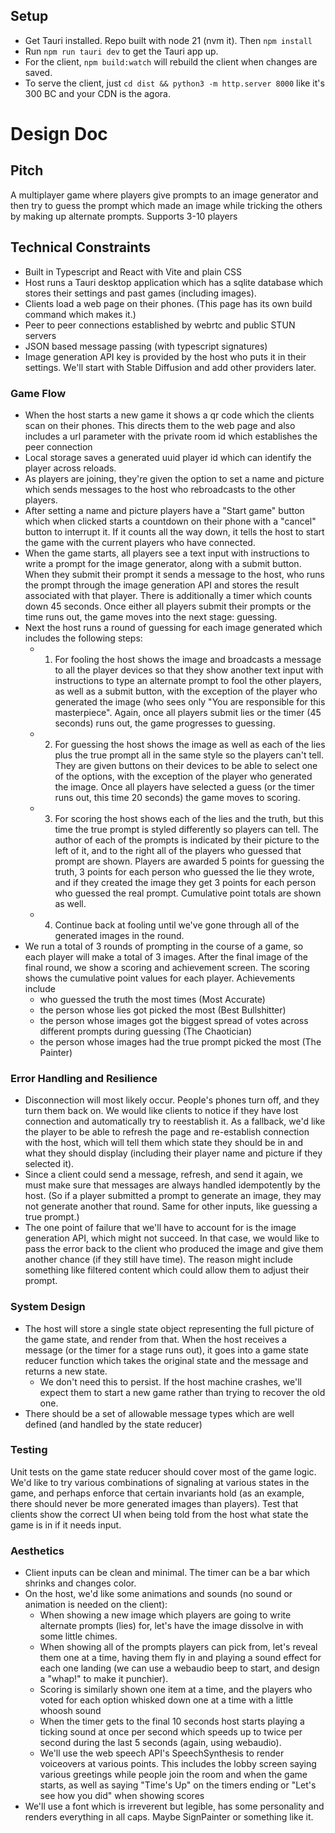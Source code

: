 ## Setup

- Get Tauri installed. Repo built with node 21 (nvm it). Then `npm install`
- Run `npm run tauri dev` to get the Tauri app up.
- For the client, `npm build:watch` will rebuild the client when changes are saved.
- To serve the client, just `cd dist && python3 -m http.server 8000` like it's 300 BC and your CDN is the agora.

# Design Doc

## Pitch
A multiplayer game where players give prompts to an image generator and then try to guess the prompt which made an image while tricking the others by making up alternate prompts.
Supports 3-10 players

## Technical Constraints
- Built in Typescript and React with Vite and plain CSS
- Host runs a Tauri desktop application which has a sqlite database which stores their settings and past games (including images).
- Clients load a web page on their phones. (This page has its own build command which makes it.)
- Peer to peer connections established by webrtc and public STUN servers
- JSON  based message passing (with typescript signatures)
- Image generation API key is provided by the host who puts it in their settings. We'll start with Stable Diffusion and add other providers later.

###  Game Flow
- When the host starts a new game it shows a qr code which the clients scan on their phones. This directs them to the web page and also includes a url parameter with the private room id which establishes the peer connection
- Local storage saves a generated uuid player id which can identify the player across reloads.
- As players are joining, they're given the option to set a name and picture which sends messages to the host who rebroadcasts to  the other players.
- After setting a name and picture players have a "Start game" button which when clicked starts a countdown on their phone with a "cancel" button to interrupt it. If it counts all the way down, it tells the host to start the game with the current players who have connected.
- When the game starts, all players see a text input with instructions to write a prompt for the image generator, along with a submit button. When they submit their prompt it sends a message to the host, who runs the prompt through the image generation API and stores the result associated with that player. There is additionally a timer which counts down 45 seconds. Once either all players submit their prompts or the time runs out, the game moves into the next stage: guessing.
- Next the host runs a round of guessing for each image generated which includes the following steps:
	- 1) For fooling the host shows the image and broadcasts a message to all the player devices so that they show another text input with instructions to type an alternate prompt to fool the other players, as well as a submit button, with the exception of the player who generated the image (who sees only "You are responsible for this masterpiece". Again, once all players submit lies or the timer (45 seconds) runs out, the game progresses to guessing.
	- 2) For guessing the host shows the image as well as each of the lies plus the true prompt all in the same style so the players can't tell. They are given buttons on their devices to be able to select one  of the options, with the exception of the player who generated the image. Once all players have selected a guess (or the timer runs out, this time 20 seconds) the game moves to scoring.
	- 3) For scoring the host shows each of the lies and the  truth, but this time the true prompt is styled differently so players can tell. The author of each of the prompts is indicated by their picture to the left of it, and to the right all of the players who guessed that prompt are shown. Players are awarded 5 points for guessing the truth, 3 points for each person who guessed the lie they wrote, and if they created the image they get 3 points for each person who guessed the real prompt. Cumulative point totals are shown as well.
	- 4) Continue back at fooling until we've gone through all of the generated images in the round.
- We run a total of 3 rounds of prompting in the course of a game, so each player will make a total of 3 images. After the final image of the final round, we show a scoring and achievement screen. The scoring shows the cumulative point values for each player. Achievements include
	- who guessed the truth the most times (Most Accurate)
	- the person whose lies got picked the most (Best Bullshitter)
	- the person whose images got the biggest spread of votes across different prompts during guessing (The Chaotician)
	- the person whose images had the true prompt picked the most (The Painter)

### Error Handling and Resilience
- Disconnection will most likely occur. People's phones turn off, and they turn them back on. We would like clients to notice if they have lost connection and automatically try to reestablish it. As a fallback, we'd like the player to be able to refresh the page and re-establish connection with the host, which will tell them which state they should be in and what they should display (including their player name and picture if they selected it).
- Since a client could send a message, refresh, and send it again, we must make sure that messages are always handled idempotently by the host. (So if  a player submitted a prompt to generate an image, they may not generate another that round. Same for other inputs, like guessing a true prompt.)
- The one point of failure that we'll have to account for is the image generation API, which might not succeed. In that case, we would like to pass the error back to the client who produced the image and give them another chance (if they still have time). The reason might include something like filtered content which could allow them to adjust their prompt.

### System Design
- The host will store a single state object representing the full picture of the game state, and render from that. When the host receives a message (or the timer for a stage runs out), it goes into a game state reducer function which takes the original state and the message and returns a new state.
	- We don't need this to persist. If the host machine crashes, we'll expect them to start a new game rather than trying to recover the old one.
- There should be a set of allowable message types which are well defined (and handled by the state reducer)

### Testing
Unit tests on the game state reducer should cover most of the game logic. We'd like to try various combinations of signaling at various states in the game, and perhaps enforce that certain invariants hold (as an example, there should never be more generated images than players).
Test that clients show the correct UI when being told from the host what state the game is in if it needs input.

### Aesthetics
- Client inputs can be clean and minimal. The timer can be a bar which shrinks and changes color.
- On  the host, we'd like some animations and sounds (no sound or animation is needed on the client):
	- When showing a new image which players are going to write alternate prompts (lies) for, let's have the image dissolve in with some little chimes.
	- When showing all of the prompts players can pick from, let's reveal them one at a time, having them fly in and playing a sound effect for each one landing (we can use a webaudio beep to start, and design a "whap!" to make it punchier).
	- Scoring is similarly shown one item at a time, and the players who voted for each option whisked down one at a time with a little whoosh sound
	- When the timer gets to the final 10 seconds host starts playing a ticking sound at once per second which speeds up to twice per second during the last 5 seconds (again, using webaudio).
	- We'll use the web speech API's SpeechSynthesis to render voiceovers at various points. This includes the lobby screen saying various greetings while people join the room and when the game starts, as well as saying "Time's Up" on the timers ending or "Let's see how you did" when showing scores
- We'll use a font which is irreverent but legible, has some personality and renders everything in all caps. Maybe SignPainter or something like it.
